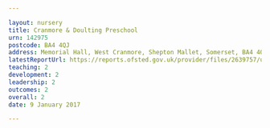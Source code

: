 ```yaml
---

layout: nursery
title: Cranmore & Doulting Preschool
urn: 142975
postcode: BA4 4QJ
address: Memorial Hall, West Cranmore, Shepton Mallet, Somerset, BA4 4QJ
latestReportUrl: https://reports.ofsted.gov.uk/provider/files/2639757/urn/142975.pdf
teaching: 2
development: 2
leadership: 2
outcomes: 2
overall: 2
date: 9 January 2017

---
```

